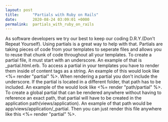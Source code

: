 ```yaml
---
layout: post
title:      "Partials with Ruby on Rails"
date:       2020-08-24 03:09:01 +0000
permalink:  partials_with_ruby_on_rails
---
```



As software developers we try our best to keep our coding D.R.Y.(Don't Repeat Yourself).  Using partials is a great way to help with that. Partials are taking pieces of code from your templates to seperate files and allows you to reuse that chunk of code throughout all your templates. To create a partial file, it must start with an underscore. An example of that is _partial.html.erb. To access a partial in your templates you have to render them inside of content tags as a string. An example of this would look like <%= render "partial" %>. When rendering a partial you don't include the underscore. If the partial is located in a different folder, that path has to be included. An example of the would look like <%= render "path/partial" %>. To create a global partial that can be rendered anywhere without having to reference an exact path, that partial will have to be created in the application path(views/application). An example of that path would be app/views/application/_partial. Then you can just render this file anywhere like this <%= render "partial" %>.
